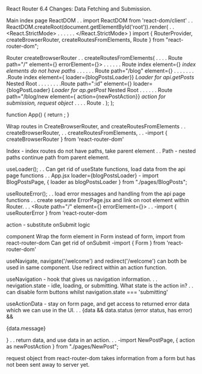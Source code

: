 React Router 6.4 Changes: Data Fetching and Submission.

Main index page ReactDOM
. . import ReactDOM from 'react-dom/client'
. . ReactDOM.createRoot(document.getElementById('root')).render(
. . <React.StrictMode>
. . . . <App />
. . </React.StrictMode>
)
import { RouterProvider, createBrowserRouter, createRoutesFromElements, Route } from "react-router-dom";

Router createBrowserRouter
. . createRoutesFromElements(
. . . . Route path="/" element={<RootLayout/>} errorElement={<ErrorPage />}>
. . . . . . Route index element={<WelcomePage/>} _index elements do not have paths_
. . . . . . Route path="/blog" element={<BlogLayout/>}
. . . . . . . .Route index element={<BlogPostsPage /> loader={blogPostsLoader}} _Loader for api.getPosts_ Nested Root
. . . . . . . .Route path=":id" element={<PostDetailPage />} loader={blogPostLoader} _Loader for ap.getPost_ Nested Root
. . . . . . Route path="/blog/new element={<NewPostPage /> action={newPostAction}} _action for submission, request object_
. . . . Route
. );
);

function App() { return <RouterProvider router={router} />; }

Wrap routes in CreateBrowserRouter, and createRoutesFromElements
. . createBrowserRouter,
. . createRoutesFromElements,
. . -import { createBrowserRouter } from 'react-router-dom'

Index - index routes do not have paths, take parent element
. . Path - nested paths continue path from parent element.

useLoader();
. . Can get rid of useState functions, load data from the api page functions
. . App.jsx loader={blogPostsLoader} - import BlogPostsPage, { loader as blogPostsLoader } from "./pages/BlogPosts";

useRouteError();
. . load error messages and handling from the api page functions
. . create separate ErrorPage.jsx and link on root element within Router.
. . <Route path="/" element={<RootLayout />} errorElement={<ErrorPage />}>
. . -import { useRouterError } from 'react-router-dom

action - substitute onSubmit logic

<Form> component
    Wrap the form element in Form instead of form, import from react-router-dom
    Can get rid of onSubmit 
    -import { Form } from 'react-router-dom'

useNavigate, navigate('/welcome') and redirect('/welcome') can both be used in same component. Use redirect within an action function.

useNavigation - hook that gives us navigation information.
. . nevigation.state - idle, loading, or submitting. What state is the action in?
. . can disable form buttons whilst navigation.state === 'submitting'

useActionData - stay on form page, and get access to returned error data which we can use in the UI.
. . {data && data.status (error status, has error) && <p>{data.message}</p>}
. . return data, and use data in an action.
. . -import NewPostPage, { action as newPostAction } from "./pages/NewPost";

request object from react-router-dom takes information from a form but has not been sent away to server yet.
